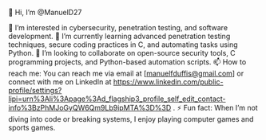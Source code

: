 👋 Hi, I’m @ManuelD27

👀 I’m interested in cybersecurity, penetration testing, and software development.
🌱 I’m currently learning advanced penetration testing techniques, secure coding practices in C, and automating tasks using Python.
💞️ I’m looking to collaborate on open-source security tools, C programming projects, and Python-based automation scripts.
📫 How to reach me: You can reach me via email at [manuelfduffis@gmail.com] or connect with me on LinkedIn at https://www.linkedin.com/public-profile/settings?lipi=urn%3Ali%3Apage%3Ad_flagship3_profile_self_edit_contact-info%3BzPhMJoGyQW6Qm9Lb9ipMTA%3D%3D .
⚡ Fun fact: When I’m not diving into code or breaking systems, I enjoy playing computer games and sports games.

<!---
ManuelD27/ManuelD27 is a ✨ special ✨ repository because its `README.md` (this file) appears on your GitHub profile.
You can click the Preview link to take a look at your changes.
--->
